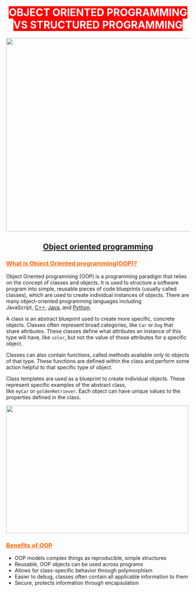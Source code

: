 <h1 style="text-align: center;"><span style="background-color: #ff0000; color: #ffffff;">OBJECT ORIENTED PROGRAMMING VS STRUCTURED PROGRAMMING</span></h1>
<img src="https://pediaa.com/wp-content/uploads/2019/06/Difference-Between-Structured-and-Object-Oriented-Programming-Comparison-Summary.jpg" width="600"  height="530">
<h2 style="text-align: center;"><strong><span style="text-decoration: underline;">Object oriented programming</span></strong></h2>
<h3><span style="text-decoration: underline;"><span style="color: #ff6600; text-decoration: underline;">What is Object Oriented programming(OOP)?</span></span></h3>
<p>Object Oriented programming (OOP) is a programming paradigm that relies on the concept of&nbsp;classes&nbsp;and&nbsp;objects. It is used to structure a software program into simple, reusable pieces of code blueprints (usually called classes), which are used to create individual instances of objects. There are many object-oriented programming languages including JavaScript,&nbsp;<a href="https://www.educative.io/blog/how-to-learn-cpp-the-guide-for-beginners" target="_blank" rel="noopener">C++</a>,&nbsp;<a href="https://www.educative.io/blog/object-oriented-programming-concepts-java" target="_blank" rel="noopener">Java</a>, and&nbsp;<a href="https://www.educative.io/blog/how-to-use-oop-in-python" target="_blank" rel="noopener">Python</a>.</p>
<p>A&nbsp;class&nbsp;is an abstract blueprint used to create more specific, concrete objects. Classes often represent broad categories, like&nbsp;<code>Car</code>&nbsp;or&nbsp;<code>Dog</code>&nbsp;that share&nbsp;attributes. These classes define what attributes an instance of this type will have, like&nbsp;<code>color</code>, but not the value of those attributes for a specific object.</p>
<p>Classes can also contain functions, called&nbsp;methods&nbsp;available only to objects of that type. These functions are defined within the class and perform some action helpful to that specific type of object.</p>
<p>Class templates are used as a blueprint to create individual&nbsp;objects. These represent specific examples of the abstract class, like&nbsp;<code>myCar</code>&nbsp;or&nbsp;<code>goldenRetriever</code>. Each object can have unique values to the properties defined in the class.</p>
<div class="mt-5 relative">
<div>
<div>
<div>
<div tabindex="0">
<div>
<div class="">
<div class="">
<div class="markdown-container-div Markdown__MarkdownContainerDiv-sc-1j2yuel-5 hwDRqT">
<div class="markdownViewer Markdown__Viewer-sc-1j2yuel-1 gvyjDX" role="none">
<img src="https://cdn.ttgtmedia.com/rms/onlineimages/whatis-object_oriented_programming_half_column_mobile.png" width="500"  height="350">
<h3><span style="text-decoration: underline; color: #ff6600;">Benefits of OOP</span></h3>
<ul>
<li>OOP models complex things as reproducible, simple structures</li>
<li>Reusable, OOP objects can be used across programs</li>
<li>Allows for class-specific behavior through polymorphism</li>
<li>Easier to debug, classes often contain all applicable information to them</li>
<li>Secure, protects information through encapsulation</li>
</ul>
</div>
</div>
</div>
</div>
</div>
</div>
</div>
</div>
</div>
</div>
<div class="mt-5 relative">
<div>
<div>
<div>
<div tabindex="0">
<div>
<div class="">
<div class="">
<div class="markdown-container-div Markdown__MarkdownContainerDiv-sc-1j2yuel-5 hwDRqT">&nbsp;</div>
</div>
</div>
</div>
</div>
</div>
</div>
</div>
</div>

